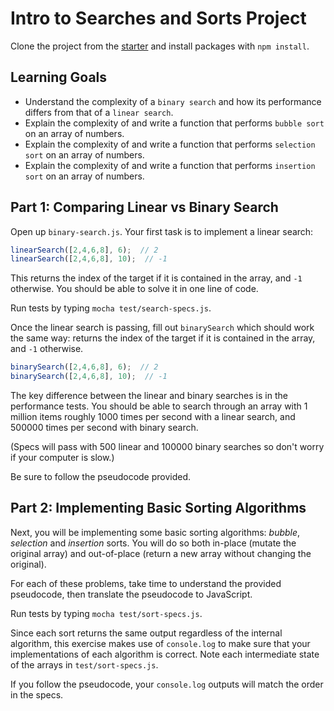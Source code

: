 # Intro to Searches and Sorts Project

Clone the project from the [starter] and install packages with `npm install`.

## Learning Goals

* Understand the complexity of a `binary search` and how its performance
    differs from that of a `linear search`.
* Explain the complexity of and write a function that performs `bubble sort` on
    an array of numbers.
* Explain the complexity of and write a function that performs `selection sort`
    on an array of numbers.
* Explain the complexity of and write a function that performs `insertion sort`
    on an array of numbers.

## Part 1: Comparing Linear vs Binary Search

Open up `binary-search.js`. Your first task is to implement a linear search:

```js
linearSearch([2,4,6,8], 6);  // 2
linearSearch([2,4,6,8], 10);  // -1
```

This returns the index of the target if it is contained in the array, and `-1`
otherwise. You should be able to solve it in one line of code.

Run tests by typing `mocha test/search-specs.js`.

Once the linear search is passing, fill out `binarySearch` which should work
the same way: returns the index of the target if it is contained in the array,
and `-1` otherwise.

```js
binarySearch([2,4,6,8], 6);  // 2
binarySearch([2,4,6,8], 10);  // -1
```

The key difference between the linear and binary searches is in the
performance tests. You should be able to search through an array with 1
million items roughly 1000 times per second with a linear search, and 500000
times per second with binary search.

(Specs will pass with 500 linear and 100000 binary searches so don't worry if
your computer is slow.)

Be sure to follow the pseudocode provided.

## Part 2: Implementing Basic Sorting Algorithms

Next, you will be implementing some basic sorting algorithms: _bubble_,
_selection_ and _insertion_ sorts. You will do so both in-place (mutate the
original array) and out-of-place (return a new array without changing the
original).

For each of these problems, take time to understand the provided pseudocode,
then translate the pseudocode to JavaScript.

Run tests by typing `mocha test/sort-specs.js`.

Since each sort returns the same output regardless of the internal algorithm,
this exercise makes use of `console.log` to make sure that your
implementations of each algorithm is correct. Note each intermediate state of
the arrays in `test/sort-specs.js`.

If you follow the pseudocode, your `console.log` outputs will match the order
in the specs.

[starter]: https://github.com/appacademy-starters/algorithms-basic-search-sort-starter
